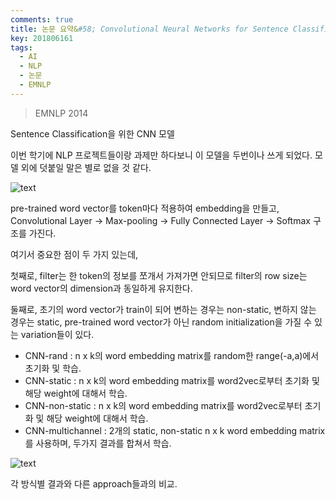 ```yaml
---
comments: true
title: 논문 요약&#58; Convolutional Neural Networks for Sentence Classification
key: 201806161
tags:
  - AI
  - NLP
  - 논문
  - EMNLP
---
```


> EMNLP 2014

Sentence Classification을 위한 CNN 모델

<!--more-->

이번 학기에 NLP 프로젝트들이랑 과제만 하다보니 이 모델을 두번이나 쓰게 되었다.
모델 외에 덧붙일 말은 별로 없을 것 같다.

![text](https://raw.githubusercontent.com/rokrokss/blog/master/assets/images/paper-summary/YKim-EMNLP2014/model.png)

pre-trained word vector를 token마다 적용하여 embedding을 만들고, Convolutional Layer -> Max-pooling -> Fully Connected Layer -> Softmax 구조를 가진다.

여기서 중요한 점이 두 가지 있는데,

첫째로, filter는 한 token의 정보를 쪼개서 가져가면 안되므로 filter의 row size는 word vector의 dimension과 동일하게 유지한다.

둘째로, 초기의 word vector가 train이 되어 변하는 경우는 non-static, 변하지 않는 경우는 static, pre-trained word vector가 아닌 random initialization을 가질 수 있는 variation들이 있다.

- CNN-rand : n x k의 word embedding matrix를 random한 range(-a,a)에서 초기화 및 학습.
- CNN-static : n x k의 word embedding matrix를 word2vec로부터 초기화 및 해당 weight에 대해서 학습.
- CNN-non-static : n x k의 word embedding matrix를 word2vec로부터 초기화 및 해당 weight에 대해서 학습.
- CNN-multichannel : 2개의 static, non-static n x k word embedding matrix를 사용하며, 두가지 결과를 합쳐서 학습. 

![text](https://raw.githubusercontent.com/rokrokss/blog/master/assets/images/paper-summary/YKim-EMNLP2014/result.png)

각 방식별 결과와 다른 approach들과의 비교.















